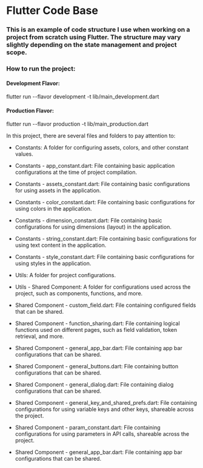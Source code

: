 # Flutter Code Base

### This is an example of code structure I use when working on a project from scratch using Flutter. The structure may vary slightly depending on the state management and project scope.

### How to run the project:
#### Development Flavor:
flutter run --flavor development -t lib/main_development.dart

#### Production Flavor:
flutter run --flavor production -t lib/main_production.dart

In this project, there are several files and folders to pay attention to:

* Constants: A folder for configuring assets, colors, and other constant values.

* Constants - app_constant.dart:
  File containing basic application configurations at the time of project compilation.

* Constants - assets_constant.dart:
  File containing basic configurations for using assets in the application.

* Constants - color_constant.dart:
  File containing basic configurations for using colors in the application.

* Constants - dimension_constant.dart:
  File containing basic configurations for using dimensions (layout) in the application.

* Constants - string_constant.dart:
  File containing basic configurations for using text content in the application.

* Constants - style_constant.dart:
  File containing basic configurations for using styles in the application.

* Utils: A folder for project configurations.

* Utils - Shared Component: A folder for configurations used across the project, such as components, functions, and more.

* Shared Component - custom_field.dart:
  File containing configured fields that can be shared.

* Shared Component - function_sharing.dart:
  File containing logical functions used on different pages, such as field validation, token retrieval, and more.

* Shared Component - general_app_bar.dart:
  File containing app bar configurations that can be shared.

* Shared Component - general_buttons.dart:
  File containing button configurations that can be shared.

* Shared Component - general_dialog.dart:
  File containing dialog configurations that can be shared.

* Shared Component - general_key_and_shared_prefs.dart:
  File containing configurations for using variable keys and other keys, shareable across the project.

* Shared Component - param_constant.dart:
  File containing configurations for using parameters in API calls, shareable across the project.

* Shared Component - general_app_bar.dart:
  File containing app bar configurations that can be shared.
